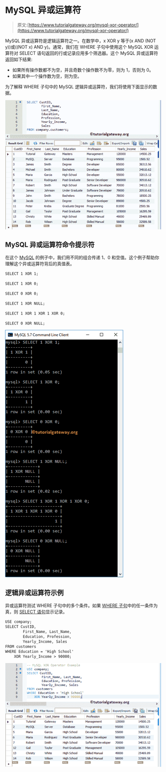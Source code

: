 # MySQL 异或运算符

> 原文:[https://www.tutorialgateway.org/mysql-xor-operator/](https://www.tutorialgateway.org/mysql-xor-operator/)

MySQL 异或运算符是逻辑运算符之一。在数学中，x XOR y 等于(x AND (NOT y))或((NOT x) AND y)。通常，我们在 WHERE 子句中使用这个 MySQL XOR 运算符对 SELECT 语句返回的行或记录应用多个筛选器。这个 MySQL 异或运算符返回如下结果:

*   如果所有操作数都不为空，并且奇数个操作数不为零，则为 1，否则为 0。
*   如果其中一个操作数为空，则为空。

为了解释 WHERE 子句中的 MySQL 逻辑异或运算符，我们将使用下面显示的数据。

![MySQL XOR Operator 0](img/c5f77419016361ed26735ca0ddca8013.png)

## MySQL 异或运算符命令提示符

在这个 [MySQL](https://www.tutorialgateway.org/mysql-tutorial/) 的例子中，我们用不同的组合传递 1、0 和空值。这个例子帮助你理解这个异或运算符背后的真值表。

```
SELECT 1 XOR 1;

SELECT 1 XOR 0;

SELECT 0 XOR 0;

SELECT 1 XOR NULL;

SELECT 1 XOR 1 XOR 1 XOR 0;

SELECT 0 XOR NULL;
```

![MySQL XOR Operator Example 1](img/0ee2bcdd97a5d84f77786ac37eec35fc.png)

## 逻辑异或运算符示例

异或运算符测试 WHERE 子句中的多个条件。如果 [WHERE 子句](https://www.tutorialgateway.org/mysql-where-clause/)中的任一条件为真，则 [SELECT 语句](https://www.tutorialgateway.org/mysql-select-statement/)显示记录。

```
USE company;
SELECT CustID,
		First_Name, Last_Name,
        Education, Profession,
        Yearly_Income, Sales
FROM customers
WHERE Education = 'High School'
	XOR Yearly_Income > 90000;
```

![MySQL XOR Operator Example 2](img/634662764b3084b7936335f571133f04.png)